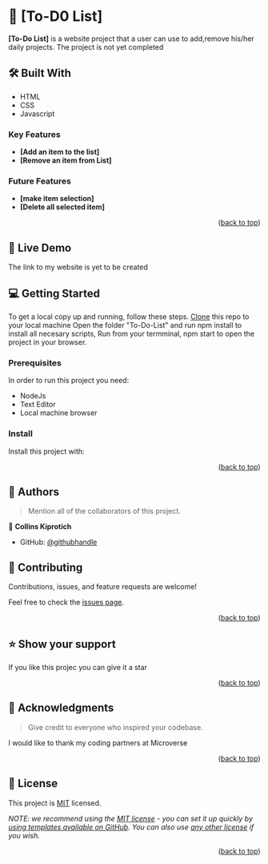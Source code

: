 

# 📖 [To-D0 List] <a name="about-project"></a>



**[To-Do List]** is a website project that a user can use to add,remove his/her daily projects. The project is not yet completed

## 🛠 Built With <a name=""></a>
- HTML
- CSS
- Javascript

### Key Features <a name="key-features"></a>


- **[Add an item to the list]**
- **[Remove an item from List]**


### Future Features <a name="key-features"></a>


- **[make item selection]**
- **[Delete all selected item]**

<p align="right">(<a href="#readme-top">back to top</a>)</p>

<!-- LIVE DEMO -->

## 🚀 Live Demo <a name="live-demo"></a>

The link to my website is yet to be created

<!-- GETTING STARTED -->

## 💻 Getting Started <a name="getting-started"></a>

To get a local copy up and running, follow these steps.
[Clone](https://github.com/collins-kiprotich/To-Do-List.git) this repo to your local machine
Open the folder "To-Do-List" and run npm install to install all necesary scripts,
Run from your termminal, npm start to open the project in your browser.

### Prerequisites

In order to run this project you need:
- NodeJs
- Text Editor
- Local machine browser

<!--
Example command:

```sh
 gem install rails
```
 -->


<!--
Example commands:

```sh
  cd my-folder
  git clone git@github.com:myaccount/my-project.git
```
--->

### Install

Install this project with:

<!--
Example command:

```sh
  cd my-project
  gem install
```
--->


<!--
Example command:

```sh
  rails server
```
--->



<!--
Example command:

```sh
  bin/rails test test/models/article_test.rb
```
--->



<!--
Example:

```sh

```
 -->

<p align="right">(<a href="#readme-top">back to top</a>)</p>

<!-- AUTHORS -->

## 👥 Authors <a name="Collins kiprotich"></a>

> Mention all of the collaborators of this project.

👤 **Collins Kiprotich**

- GitHub: [@githubhandle](https://github.com/collins-kiprotich)




<!-- CONTRIBUTING -->

## 🤝 Contributing <a name="contributing"></a>

Contributions, issues, and feature requests are welcome!

Feel free to check the [issues page](../../issues/).

<p align="right">(<a href="#readme-top">back to top</a>)</p>

<!-- SUPPORT -->

## ⭐️ Show your support <a name="support"></a>



If you like this projec you can give it a star

<p align="right">(<a href="#readme-top">back to top</a>)</p>

<!-- ACKNOWLEDGEMENTS -->

## 🙏 Acknowledgments <a name="acknowledgements"></a>

> Give credit to everyone who inspired your codebase.

I would like to thank my coding partners at Microverse

<p align="right">(<a href="#readme-top">back to top</a>)</p>

<!-- FAQ (optional) -->


<!-- LICENSE -->

## 📝 License <a name="license"></a>

This project is [MIT](./LICENSE) licensed.

_NOTE: we recommend using the [MIT license](https://choosealicense.com/licenses/mit/) - you can set it up quickly by [using templates available on GitHub](https://docs.github.com/en/communities/setting-up-your-project-for-healthy-contributions/adding-a-license-to-a-repository). You can also use [any other license](https://choosealicense.com/licenses/) if you wish._

<p align="right">(<a href="#readme-top">back to top</a>)</p>

